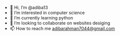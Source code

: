- 👋 Hi, I’m @adiba13
- 👀 I’m interested in computer science
- 🌱 I’m currently learning python
- 💞️ I’m looking to collaborate on websites desiging
- 📫 How to reach me adibarahman7044@gmail.com

<!---
adiba13/adiba13 is a ✨ special ✨ repository because its `README.md` (this file) appears on your GitHub profile.
You can click the Preview link to take a look at your changes.
--->
